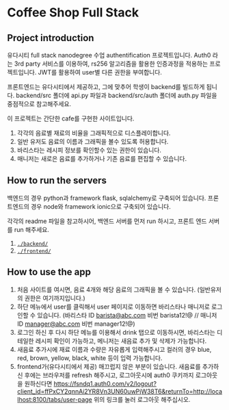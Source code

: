 # Coffee Shop Full Stack

## Project introduction

유다시티 full stack nanodegree 수업 authentification 프로젝트입니다.
Auth0 라는 3rd party 서비스를 이용하여, rs256 알고리즘을 활용한 인증과정을 적용하는 프로젝트입니다.
JWT를 활용하여 user별 다른 권한을 부여합니다.

프론트엔드는 유다시티에서 제공하고, 그에 맞추어 학생이 backend를 빌드하게 됩니다.
backend/src 폴더에 api.py 파일과 backend/src/auth 폴더에 auth.py 파일을 중점적으로 참고해주세요.

이 프로젝트는 간단한 cafe를 구현한 사이트입니다.
1) 각각의 음료별 재료의 비율을 그래픽적으로 디스플레이합니다.
2) 일반 유저도 음료의 이름과 그래픽을 볼수 있도록 허용합니다.
3) 바리스타는 레시피 정보를 확인할수 있는 권한이 있습니다.
4) 매니저는 새로은 음료를 추가하거나 기존 음료를 편집할 수 있습니다.

## How to run the servers

백엔드의 경우 python과 framework flask, sqlalchemy로 구축되어 있습니다.
프론트엔드의 경우 node와 framework ionic으로 구축되어 있습니다. 

각각의 readme 파일을 참고하시어, 백엔드 서버를 먼저 run 하시고, 프론트 엔드 서버를 run 해주세요.

1. [`./backend/`](./backend/README.md)
2. [`./frontend/`](./frontend/README.md)

## How to use the app

1. 처음 사이트를 여시면, 음료 4개와 해당 음료의 그래픽을 볼 수 있습니다. (일반유저의 권한은 여기까지입니다.)
2. 하단 메뉴에서 user를 클릭해서 user 페이지로 이동하면 바리스타나 매니저로 로그인할 수 있습니다.
(바리스타 ID barista@abc.com 비번 barista12!@ // 매니저 ID manager@abc.com 비번 manager12!@)
3. 로그인 하신 후 다시 하단 메뉴를 이용해서 drink 탭으로 이동하시면, 바리스타는 디테일한 레시피 확인이 가능하고,
메니저는 새음료 추가 및 삭제가 가능합니다.
4. 새음료 추가시에 재료 이름과 수량은 자유롭게 입력해주시고 컬러의 경우 blue, red, brown, yellow, black, white 등이 입력 가능합니다.
5. frontend가(유다시티에서 제공) 매끄럽지 않은 부분이 있습니다. 새음료를 추가하신 후에는 브라우저를 refresh 해주시고,
로그아웃시에 auth0 쿠키까지 로그아웃을 원하신다면
https://fsndq1.auth0.com/v2/logout?client_id=ffPxCY2qnnAi2YR8Vn3UN60uwPjW38T6&returnTo=http://localhost:8100/tabs/user-page
위의 링크를 눌러 로그아웃 해주십시오.
